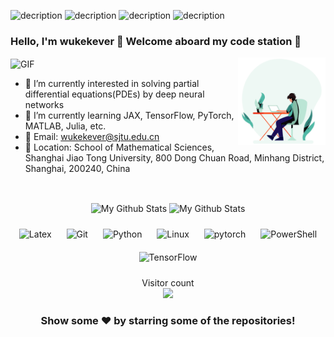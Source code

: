 ![decription](https://img.shields.io/badge/tools-vscode-blue)
![decription](https://img.shields.io/badge/tool-jupyter--notebook-brightgreen)
![decription](https://img.shields.io/badge/language-PyTorch-lightgrey)
![decription](https://img.shields.io/badge/language-TensorFlow-orange)


### Hello, I'm wukekever :purple_heart: Welcome aboard my code station 🚀

<img align="center" alt="GIF" src="https://media.giphy.com/media/Cmr1OMJ2FN0B2/giphy.gif" width = 200/>

<img align="right" alt="Person coding gif" src="https://github.com/chandan-reddy-k/chandan-reddy-k/blob/master/assets/coding.gif" width="140" />

- 🔭 I’m currently interested in solving partial differential equations(PDEs) by deep neural networks
- 🌱 I’m currently learning JAX, TensorFlow, PyTorch, MATLAB, Julia, etc.
- :email: Email: wukekever@sjtu.edu.cn 
- :house_with_garden: Location: School of Mathematical Sciences, Shanghai Jiao Tong University, 800 Dong Chuan Road, Minhang District, Shanghai, 200240, China
    
<br>
<p align="center">
<img align="center" src="https://github-readme-stats.vercel.app/api?username=wukekever&&show_icons=true&theme=tokyonight&count_private=true&include_all_commits=true" width = 250 alt="My Github Stats">
<img align="center" src="https://github-readme-stats.vercel.app/api/top-langs/?username=wukekever&layout=compact&theme=radical" width = 300 alt="My Github Stats">
</p>

<div align="center">  
<img style="margin: 10px" src="https://profilinator.rishav.dev/skills-assets/latex.png" alt="Latex" height="25" />  
<img style="margin: 10px" src="https://profilinator.rishav.dev/skills-assets/git-scm-icon.svg" alt="Git" height="25" />  
<img style="margin: 10px" src="https://profilinator.rishav.dev/skills-assets/python-original.svg" alt="Python" height="25" />  
<img style="margin: 10px" src="https://profilinator.rishav.dev/skills-assets/linux-original.svg" alt="Linux" height="25" />  
<img style="margin: 10px" src="https://profilinator.rishav.dev/skills-assets/pytorch-icon.svg" alt="pytorch" height="25" />  
<img style="margin: 10px" src="https://profilinator.rishav.dev/skills-assets/powershell.png" alt="PowerShell" height="25" />  
<img style="margin: 10px" src="https://profilinator.rishav.dev/skills-assets/tensorflow-icon.svg" alt="TensorFlow" height="25" />  
</div>


<p align="center"> 
  Visitor count<br>
  <img src="https://profile-counter.glitch.me/wukekever/count.svg" width = 250/>
</p>

<div align="center">

### Show some ❤️ by starring some of the repositories!

</div>

